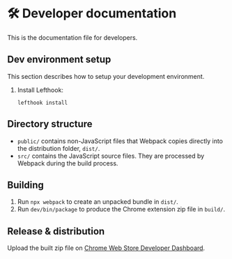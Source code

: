 # 🛠️ Developer documentation

This is the documentation file for developers.

## Dev environment setup

This section describes how to setup your development environment.

1. Install Lefthook:

    ```shell
    lefthook install
    ```

## Directory structure

- `public/` contains non-JavaScript files that Webpack copies directly into the
  distribution folder, `dist/`.
- `src/` contains the JavaScript source files. They are processed by Webpack
  during the build process.

## Building

1. Run `npx webpack` to create an unpacked bundle in `dist/`.
2. Run `dev/bin/package` to produce the Chrome extension zip file in `build/`.

## Release & distribution

Upload the built zip file on
[Chrome Web Store Developer Dashboard](https://chrome.google.com/webstore/devconsole).
